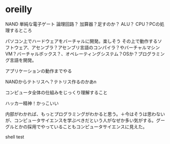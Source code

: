 # oreilly
NAND 単純な電子ゲート
論理回路？
加算器？足すのか？
ALU？
CPU？PCの処理するところ

パソコン上でハードウェアをバーチャルに開発。楽しそう
その上で動作するソフトウェア、アセンブラ？アセンブリ言語のコンパイラ？やバーチャルマシンVM？バーチャルボックス？、オペレーティングシステム？OSか？プログラミング言語を開発。

アプリケーションの動作までやる

NANDからテトリスへ？テトリス作るのかあn

コンピュータ全体の仕組みをじっくり理解すること

ハッカー精神！かっこいい

内部がわかれば、もっとプログラミングがわかると思う。＋今はそうは思わないが、コンピュータサイエンスを学ぶべきだという人がなぜか多い気がする。グーグルとかの採用でやっていることもコンピュータサイエンスに見えた。

shell test
